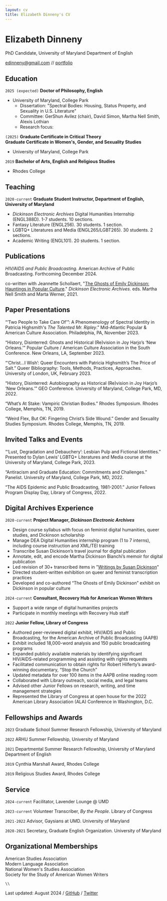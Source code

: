 ```yaml
---
layout: cv
title: Elizabeth Dinneny's CV
---
```

# Elizabeth Dinneny
PhD Candidate, University of Maryland Department of English


<div id="webaddress">
<a href="mailto:edinneny@gmail.com">edinneny@gmail.com</a> // 
<a href="/portfolio">portfolio</a>

</div>


## Education

`2025 (expected)`
__Doctor of Philosophy, English__
- University of Maryland, College Park
  - Dissertation: "Spectral Bodies: Housing, Status Property, and Sexuality in U.S. Literature"
  - Committee: GerShun Avilez (chair), David Simon, Martha Nell Smith, Alexis Lothian
  - Research focus: 

`(2025)`
__Graduate Certificate in Critical Theory__  
__Graduate Certificate in Women's, Gender, and Sexuality Studies__

- University of Maryland, College Park

`2019`
__Bachelor of Arts, English and Religious Studies__

- Rhodes College

## Teaching
`2020-current`
__Graduate Student Instructor, Department of English, University of Maryland__
- *Dickinson Electronic Archives* Digital Humanities Internship (ENGL388D). 1-7 students. 10 sections.
- Fantasy Literature (ENGL256). 30 students. 1 section.
- LGBTQ+ Literatures and Media (ENGL265/LGBT265). 30 students. 2 sections.
- Academic Writing (ENGL101). 20 students. 1 section.

## Publications
*HIV/AIDS and Public Broadcasting.* American Archive of Public Broadcasting. Forthcoming December 2024.

co-written with Jeannette Schollaert, "[The Ghosts of Emily Dickinson: Hauntings in Popular Culture](https://www.emilydickinson.org/ghosts-of-emily-dickinson-hauntings-in-popular-culture)." *Dickinson Electronic Archives.* eds. Martha Nell Smith and Marta Werner, 2021.

## Paper Presentations
“‘Two People to Take Care Of’”: A Phenomenology of Spectral Identity in Patricia Highsmith's *The Talented Mr. Ripley*.” Mid-Atlantic Popular & American Culture Association. Philadelphia, PA, November 2023.

“History, Disinterred: Ghosts and Historical (Re)vision in Joy Harjo’s ‘New Orleans.’” Popular Culture / American Culture Association in the South Conference. New Orleans, LA, September 2023. 
  
“‘Christ…I Wish’: Queer Encounters with Patricia Highsmith’s The Price of Salt.” Queer Bibliography: Tools, Methods, Practices, Approaches. University of London, UK, February 2023. 

“History, Disinterred: Autobiography as Historical (Re)vision in Joy Harjo’s ‘New Orleans.’” GEO Conference. University of Maryland, College Park, MD, 2022. 

“What’s At Stake: Vampiric Christian Bodies.” Rhodes Symposium. Rhodes College, Memphis, TN, 2019.

“Weird Flex, But OK: Fingering Christ’s Side Wound.” Gender and Sexuality Studies Symposium. Rhodes College, Memphis, TN, 2019. 

## Invited Talks and Events
“‘Lust, Degradation and Debauchery’: Lesbian Pulp and Fictional Identities.” Presented to Dylan Lewis’ LGBTQ+ Literatures and Media course at the University of Maryland, College Park, 2023.

“Antiracism and Graduate Education: Commitments and Challenges.” Panelist. University of Maryland, College Park, MD, 2022. 


“The AIDS Epidemic and Public Broadcasting, 1981-2001.” Junior Fellows Program Display Day, Library of Congress, 2022. 


## Digital Archives Experience

`2020-current`
__Project Manager, *Dickinson Electronic Archives*__ 
<ul class="a"> 
<li>Design course syllabus with focus on feminist digital humanities, queer studies, and Dickinson scholarship</li>  
<li>Manage DEA Digital Humanities internship program (1 to 7 interns), including course instruction and XML/TEI training</li>    
<li>Transcribe Susan Dickinson’s travel journal for digital publication</li>  
<li>Annotate, edit, and encode Martha Dickinson Bianchi’s memoir for digital publication</li>  
<li>Led revision of 30+ transcribed items in "<a href="https://www.emilydickinson.org/writings-by-susan-dickinson">Writings by Susan Dickinson</a>"</li>   
<li>Directed student-written exhibition on queer and feminist transcription practices</li>  
<li>Developed and co-authored “The Ghosts of Emily Dickinson” exhibit on Dickinson in popular culture</li>  
</ul>


`2024-current`
__Consultant, Recovery Hub for American Women Writers__
<ul class="a">
<li>Support a wide range of digital humanities projects</li>
<li>Participate in monthly meetings with Recovery Hub staff</li>
</ul>



`2022`
__Junior Fellow, Library of Congress__
<ul class="a">
<li>Authored peer-reviewed digital exhibit, HIV/AIDS and Public Broadcasting, for the American Archive of Public Broadcasting (AAPB)</li>
<li>Exhibit included 18,000-word analysis and 150 public broadcasting programs</li> 
<li>Expanded publicly available materials by identifying significant HIV/AIDS-related programming and assisting with rights requests</li>
<li>Facilitated communication to obtain rights for Robert Hilferty’s award-winning documentary, “Stop the Church”</li>
<li>Updated metadata for over 100 items in the AAPB online reading room</li>
<li>Collaborated with Library outreach, social media, and legal teams</li>
<li>Advised other Junior Fellows on research, writing, and time management strategies</li>
<li>Represented the Library of Congress at open house for the 2022 American Library Association (ALA) Conference in Washington, D.C.</li>
</ul> 


## Fellowships and Awards

`2023`
Graduate School Summer Research Fellowship, University of Maryland

`2022`
ARHU Summer Fellowship, University of Maryland

`2021`
Departmental Summer Research Fellowship, University of Maryland Department of English

`2019`
Cynthia Marshall Award, Rhodes College

`2019`
Religious Studies Award, Rhodes College

## Service
`2024-current`
Facilitator, Lavender Lounge @ UMD 

`2023-current`
Volunteer Transcriber, *By the People*. Library of Congress

`2021-2022`
Advisor, Gaysians at UMD. University of Maryland

`2020-2021`
Secretary, Graduate English Organization. University of Maryland

## Organizational Memberships
American Studies Association  
Modern Language Association  
National Women's Studies Association  
Society for the Study of American Women Writers  
   
    \\  
          
Last updated: August 2024   /  [GitHub](https://github.com/eliz-abeth)  /  [Twitter](https://x.com/elizdin)


